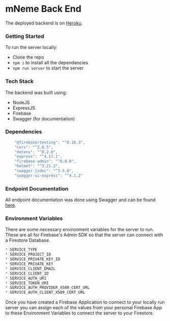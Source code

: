 # mNeme Back End

The deployed backend is on [Heroku](https://flashcards-be.herokuapp.com/).

### Getting Started

To run the server locally:

- Clone the repo
- `npm i` to install all the dependencies
- `npm run server` to start the server

### Tech Stack

The backend was built using:

- NodeJS
- ExpressJS
- Firebase
- Swagger (for documentation)

### Dependencies

```javascript
    "@firebase/testing": "^0.16.3",
    "cors": "^2.8.5",
    "dotenv": "^8.2.0",
    "express": "^4.17.1",
    "firebase-admin": "^8.8.0",
    "helmet": "^3.21.2",
    "swagger-jsdoc": "^3.5.0",
    "swagger-ui-express": "^4.1.2"
```

### Endpoint Documentation

All endpoint documentation was done using Swagger and can be found [here](https://flashcards-be.herokuapp.com/api-docs/).

### Environment Variables

There are some necessary environment variables for the server to run. These are all for Firebase's Admin SDK so that the server can connect with a Firestore Database.

```javascript
* SERVICE_TYPE
* SERVICE_PROJECT_ID
* SERVICE_PRIVATE_KEY_ID
* SERVICE_PRIVATE_KEY
* SERVICE_CLIENT_EMAIL
* SERVICE_CLIENT_ID
* SERVICE_AUTH_URI
* SERVICE_TOKEN_URI
* SERVICE_AUTH_PROVIDER_X509_CERT_URL
* SERVICE_AUTH_CLIENT_X509_CERT_URL
```

Once you have created a Firebase Application to connect to your locally run server you can assign each of the values from your personal Firebase App to these Environment Variables to connect the server to your Firestore.
